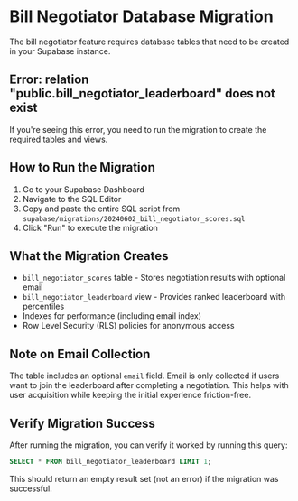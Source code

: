 # Bill Negotiator Database Migration

The bill negotiator feature requires database tables that need to be created in your Supabase instance.

## Error: relation "public.bill_negotiator_leaderboard" does not exist

If you're seeing this error, you need to run the migration to create the required tables and views.

## How to Run the Migration

1. Go to your Supabase Dashboard
2. Navigate to the SQL Editor
3. Copy and paste the entire SQL script from `supabase/migrations/20240602_bill_negotiator_scores.sql`
4. Click "Run" to execute the migration

## What the Migration Creates

- `bill_negotiator_scores` table - Stores negotiation results with optional email
- `bill_negotiator_leaderboard` view - Provides ranked leaderboard with percentiles
- Indexes for performance (including email index)
- Row Level Security (RLS) policies for anonymous access

## Note on Email Collection

The table includes an optional `email` field. Email is only collected if users want to join the leaderboard after completing a negotiation. This helps with user acquisition while keeping the initial experience friction-free.

## Verify Migration Success

After running the migration, you can verify it worked by running this query:

```sql
SELECT * FROM bill_negotiator_leaderboard LIMIT 1;
```

This should return an empty result set (not an error) if the migration was successful. 
